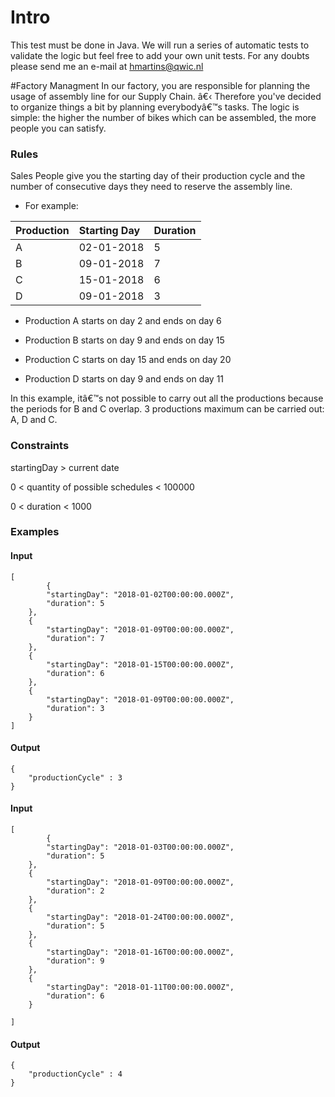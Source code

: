 # Intro

This test must be done in Java. We will run a series of automatic tests to validate the logic but feel free to add your own
unit tests. For any doubts please send me an e-mail at hmartins@qwic.nl

#Factory Managment
In our factory, you are responsible for planning the usage of assembly line for our Supply Chain. â€‹
Therefore you've decided to organize things a bit by planning everybodyâ€™s tasks. The logic is simple: 
the higher the number of bikes which can be assembled, the more people you can satisfy.

### Rules
Sales People give you the starting day of their production cycle and the number of consecutive days they need to reserve 
the assembly line.

- For example:

| Production  | Starting Day | Duration |
| :------------ |:---------------| :-----|
| A | 02-01-2018 | 5 |
| B | 09-01-2018 | 7 |
| C | 15-01-2018 | 6 |
| D | 09-01-2018 | 3 |

- Production A starts on day 2 and ends on day 6

- Production B starts on day 9 and ends on day 15

- Production C starts on day 15 and ends on day 20

- Production D starts on day 9 and ends on day 11

In this example, itâ€™s not possible to carry out all the productions because the periods for B and C overlap. 
3 productions maximum can be carried out: A, D and C.

### Constraints

startingDay > current date

0 < quantity of possible schedules < 100000

0 < duration < 1000

### Examples

#### Input
```
[
        {
		"startingDay": "2018-01-02T00:00:00.000Z",
		"duration": 5
	},
	{
		"startingDay": "2018-01-09T00:00:00.000Z",
		"duration": 7
	},
	{
		"startingDay": "2018-01-15T00:00:00.000Z",
		"duration": 6
	},
	{
		"startingDay": "2018-01-09T00:00:00.000Z",
		"duration": 3
	}
]
```
#### Output
```
{
    "productionCycle" : 3
}
```
#### Input
```
[
        {
		"startingDay": "2018-01-03T00:00:00.000Z",
		"duration": 5
	},
	{
		"startingDay": "2018-01-09T00:00:00.000Z",
		"duration": 2
	},
	{
		"startingDay": "2018-01-24T00:00:00.000Z",
		"duration": 5
	},
	{
		"startingDay": "2018-01-16T00:00:00.000Z",
		"duration": 9
	},
	{
		"startingDay": "2018-01-11T00:00:00.000Z",
		"duration": 6
	}

]
```
#### Output
```
{
    "productionCycle" : 4
}
```